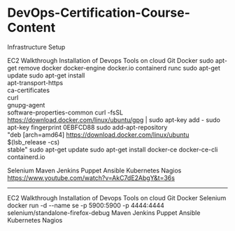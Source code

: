 # DevOps-Certification-Course-Content

Infrastructure Setup

EC2 Walkthrough
Installation of Devops Tools on cloud
Git
Docker
   sudo apt-get remove docker docker-engine docker.io containerd runc
   sudo apt-get update
   sudo apt-get install \
    apt-transport-https \
    ca-certificates \
    curl \
    gnupg-agent \
    software-properties-common
  curl -fsSL https://download.docker.com/linux/ubuntu/gpg | sudo apt-key add -
  sudo apt-key fingerprint 0EBFCD88
  sudo add-apt-repository \
   "deb [arch=amd64] https://download.docker.com/linux/ubuntu \
   $(lsb_release -cs) \
   stable"
  sudo apt-get update
  sudo apt-get install docker-ce docker-ce-cli containerd.io
  
Selenium
Maven
Jenkins
Puppet
Ansible
Kubernetes
Nagios
 https://www.youtube.com/watch?v=AkC7dE2AbgY&t=36s

-----------------------------------

EC2 Walkthrough
Installation of Devops Tools on cloud
Git
Docker
Selenium
  docker run -d --name se -p 5900:5900  -p 4444:4444 selenium/standalone-firefox-debug
Maven
Jenkins
Puppet
Ansible
Kubernetes
Nagios
